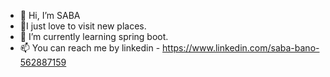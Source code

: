 - 👋 Hi, I’m SABA
- 👀I just love to visit new places.
- 🌱 I’m currently learning spring boot.
- 📫 You can reach me by linkedin - https://www.linkedin.com/saba-bano-562887159

<!---
19121/19121 is a ✨ special ✨ repository because its `README.md` (this file) appears on your GitHub profile.
You can click the Preview link to take a look at your changes.
--->
